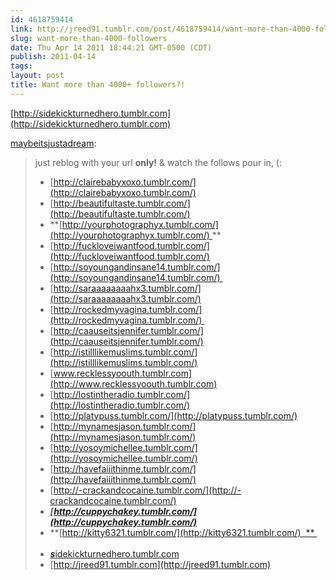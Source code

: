 ```yaml
---
id: 4618759414
link: http://jreed91.tumblr.com/post/4618759414/want-more-than-4000-followers
slug: want-more-than-4000-followers
date: Thu Apr 14 2011 18:44:21 GMT-0500 (CDT)
publish: 2011-04-14
tags: 
layout: post
title: Want more than 4000+ followers?!
---
```



[http://sidekickturnedhero.tumblr.com](http://sidekickturnedhero.tumblr.com)

[maybeitsjustadream](http://maybeitsjustadream.tumblr.com/post/1980986496/want-more-than-4000-followers):

> just reblog with your url **only!** & watch the follows pour in, (:
>
> -   [](http://clairebabyxoxo.tumblr.com/)[http://clairebabyxoxo.tumblr.com/](http://clairebabyxoxo.tumblr.com/)
> -   [](http://beautifultaste.tumblr.com/)[http://beautifultaste.tumblr.com/](http://beautifultaste.tumblr.com/)
> -   **[](http://yourphotographyx.tumblr.com/)[http://yourphotographyx.tumblr.com/](http://yourphotographyx.tumblr.com/) **
> -   [](http://fuckloveiwantfood.tumblr.com/)[http://fuckloveiwantfood.tumblr.com/](http://fuckloveiwantfood.tumblr.com/)
> -   [](http://soyoungandinsane14.tumblr.com/)[http://soyoungandinsane14.tumblr.com/](http://soyoungandinsane14.tumblr.com/) 
> -   [](http://saraaaaaaaahx3.tumblr.com/)[http://saraaaaaaaahx3.tumblr.com/](http://saraaaaaaaahx3.tumblr.com/)
> -   [](http://rockedmyvagina.tumblr.com/)[http://rockedmyvagina.tumblr.com/](http://rockedmyvagina.tumblr.com/) 
> -   [](http://caauseitsjennifer.tumblr.com/)[http://caauseitsjennifer.tumblr.com/](http://caauseitsjennifer.tumblr.com/)
> -   [](http://istilllikemuslims.tumblr.com/)[http://istilllikemuslims.tumblr.com/](http://istilllikemuslims.tumblr.com/)
> -   [](http://www.recklessyoouth.tumblr.com)[www.recklessyoouth.tumblr.com](http://www.recklessyoouth.tumblr.com)
> -   [](http://lostintheradio.tumblr.com/)[http://lostintheradio.tumblr.com/](http://lostintheradio.tumblr.com/)
> -   [](http://platypuss.tumblr.com/)[http://platypuss.tumblr.com/](http://platypuss.tumblr.com/)
> -   [](http://mynamesjason.tumblr.com/)[http://mynamesjason.tumblr.com/](http://mynamesjason.tumblr.com/)
> -   [](http://yosoymichellee.tumblr.com/)[http://yosoymichellee.tumblr.com/](http://yosoymichellee.tumblr.com/)
> -   [](http://havefaiiithinme.tumblr.com/)[http://havefaiiithinme.tumblr.com/](http://havefaiiithinme.tumblr.com/)
> -   [](http://-crackandcocaine.tumblr.com/)[http://-crackandcocaine.tumblr.com/](http://-crackandcocaine.tumblr.com/)
> -   ***[](http://cuppychakey.tumblr.com/)[http://cuppychakey.tumblr.com/](http://cuppychakey.tumblr.com/)***
> -   **[](http://kitty6321.tumblr.com/)[http://kitty6321.tumblr.com/](http://kitty6321.tumblr.com/)  ** 
>                   
> -   ***[s](http://sidekickturnedhero.tumblr.com/)***[idekickturnedhero.tumblr.com](http://sidekickturnedhero.tumblr.com/)
> -   [http://jreed91.tumblr.com](http://jreed91.tumblr.com)


